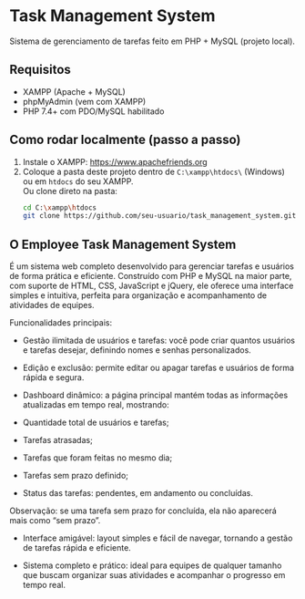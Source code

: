 # Task Management System

Sistema de gerenciamento de tarefas feito em PHP + MySQL (projeto local).

## Requisitos
- XAMPP (Apache + MySQL)
- phpMyAdmin (vem com XAMPP)
- PHP 7.4+ com PDO/MySQL habilitado

## Como rodar localmente (passo a passo)
1. Instale o XAMPP: https://www.apachefriends.org  
2. Coloque a pasta deste projeto dentro de `C:\xampp\htdocs\` (Windows) ou em `htdocs` do seu XAMPP.  
   Ou clone direto na pasta:
   ```bash
   cd C:\xampp\htdocs
   git clone https://github.com/seu-usuario/task_management_system.git


## O Employee Task Management System 

É um sistema web completo desenvolvido para gerenciar tarefas e usuários de forma prática e eficiente. Construído com PHP e MySQL na maior parte, com suporte de HTML, CSS, JavaScript e jQuery, ele oferece uma interface simples e intuitiva, perfeita para organização e acompanhamento de atividades de equipes.

Funcionalidades principais:

- Gestão ilimitada de usuários e tarefas: você pode criar quantos usuários e tarefas desejar, definindo nomes e senhas personalizados.

- Edição e exclusão: permite editar ou apagar tarefas e usuários de forma rápida e segura.

- Dashboard dinâmico: a página principal mantém todas as informações atualizadas em tempo real, mostrando:

- Quantidade total de usuários e tarefas;

- Tarefas atrasadas;

- Tarefas que foram feitas no mesmo dia;

- Tarefas sem prazo definido;

- Status das tarefas: pendentes, em andamento ou concluídas.

Observação: se uma tarefa sem prazo for concluída, ela não aparecerá mais como “sem prazo”.

- Interface amigável: layout simples e fácil de navegar, tornando a gestão de tarefas rápida e eficiente.

- Sistema completo e prático: ideal para equipes de qualquer tamanho que buscam organizar suas atividades e acompanhar o progresso em tempo real.
